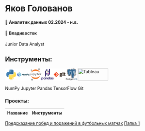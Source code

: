 # Яков Голованов
#### 💼 Аналитик данных 02.2024 - н.в.
#### 📍 Владивосток

Junior Data Analyst



## Инструменты:
<img src="https://github.com/devicons/devicon/raw/master/icons/python/python-original.svg" title="Python" alt="Python" width="40" height="40" style="max-width: 100%;"><img src="https://github.com/devicons/devicon/raw/master/icons/numpy/numpy-original-wordmark.svg" title="NumPy" alt="NumPy" width="40" height="40" style="max-width: 100%;"><img src="https://github.com/devicons/devicon/raw/master/icons/jupyter/jupyter-original-wordmark.svg" title="Jupyter" alt="Jupyter" width="40" height="40" style="max-width: 100%;"><img src="https://github.com/devicons/devicon/raw/master/icons/pandas/pandas-original-wordmark.svg" title="Pandas" alt="Pandas" width="40" height="40" style="max-width: 100%;"><img src="https://github.com/devicons/devicon/raw/master/icons/git/git-original-wordmark.svg" title="Git" width="40" height="40" style="max-width: 100%;"><img src="https://github.com/devicons/devicon/blob/master/icons/postgresql/postgresql-original-wordmark.svg" title="PostgreSQL" width="40" height="40" style="max-width: 100%;"><img src="https://github.com/GolovanovYakov/My-repository/blob/main/My%20portfolio/Images/1633676200_W4YzOaLcLsXV6BMpqkX0lnwifilearning9-788x441.png" title="Tableau" width="100" height="40" style="max-width: 100%;">

NumPy  Jupyter  Pandas  TensorFlow  Git

### Проекты:
|Название	                                             |   Инструменты          |
|------------------------------------------------------|------------------------|
[Предсказание побед и поражений в футбольных матчах](https://github.com/GolovanovYakov/My-repository/tree/main/My%20portfolio/Football)
 [Папка 1](https://github.com/USERNAME/REPOSITORY_NAME/tree/main/папка_1) 
